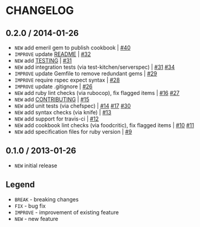 CHANGELOG
=========

0.2.0 / 2014-01-26
------------------

- `NEW` add emeril gem to publish cookbook | [#40][]
- `IMPROVE` update [README](README.md) | [#32][]
- `NEW` add [TESTING](TESTING.md) | [#31][]
- `NEW` add integration tests (via test-kitchen/serverspec) | [#31][] [#34][]
- `IMPROVE` update Gemfile to remove redundant gems | [#29][]
- `IMPROVE` require rspec expect syntax | [#28][]
- `IMPROVE` update .gitignore | [#26][]
- `NEW` add ruby lint checks (via rubocop), fix flagged items | [#16][] [#27][]
- `NEW` add [CONTRIBUTING](CONTRIBUTING.md) | [#15][]
- `NEW` add unit tests (via chefspec) | [#14][] [#17][] [#30][]
- `NEW` add syntax checks (via knife) | [#13][]
- `NEW` add support for travis-ci | [#12][]
- `NEW` add cookbook lint checks (via foodcritic), fix flagged items | [#10][] [#11][]
- `NEW` add specification files for ruby version | [#9][]


0.1.0 / 2013-01-26
------------------

- `NEW` initial release


Legend
------

- `BREAK`   - breaking changes
- `FIX`     - bug fix
- `IMPROVE` - improvement of existing feature
- `NEW`     - new feature

<!--- The following link definition list is generated by PimpMyChangelog --->
[#9]: https://github.com/jhx/cookbook-ntp/issues/9
[#10]: https://github.com/jhx/cookbook-ntp/issues/10
[#11]: https://github.com/jhx/cookbook-ntp/issues/11
[#12]: https://github.com/jhx/cookbook-ntp/issues/12
[#13]: https://github.com/jhx/cookbook-ntp/issues/13
[#14]: https://github.com/jhx/cookbook-ntp/issues/14
[#15]: https://github.com/jhx/cookbook-ntp/issues/15
[#16]: https://github.com/jhx/cookbook-ntp/issues/16
[#17]: https://github.com/jhx/cookbook-ntp/issues/17
[#26]: https://github.com/jhx/cookbook-ntp/issues/26
[#27]: https://github.com/jhx/cookbook-ntp/issues/27
[#28]: https://github.com/jhx/cookbook-ntp/issues/28
[#29]: https://github.com/jhx/cookbook-ntp/issues/29
[#30]: https://github.com/jhx/cookbook-ntp/issues/30
[#31]: https://github.com/jhx/cookbook-ntp/issues/31
[#32]: https://github.com/jhx/cookbook-ntp/issues/32
[#34]: https://github.com/jhx/cookbook-ntp/issues/34
[#40]: https://github.com/jhx/cookbook-ntp/issues/40
